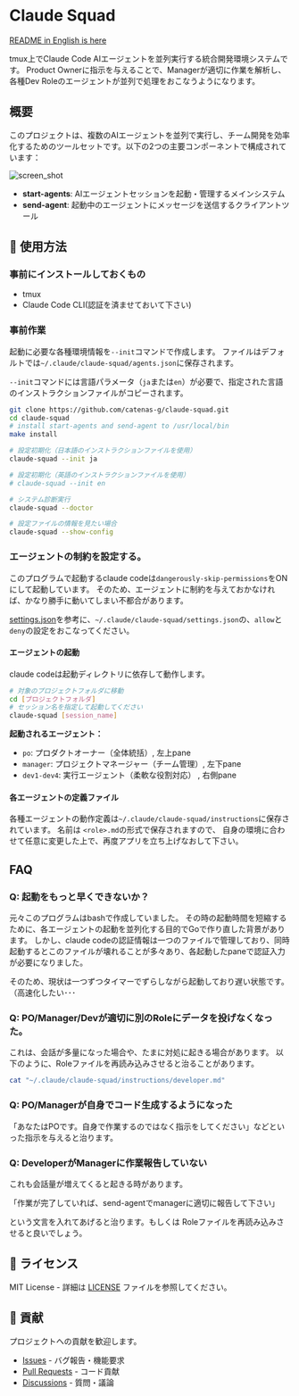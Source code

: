 # Claude Squad

[README in English is here](./docs/README.en.md) 

tmux上でClaude Code AIエージェントを並列実行する統合開発環境システムです。
Product Ownerに指示を与えることで、Managerが適切に作業を解析し、各種Dev Roleのエージェントが並列で処理をおこなうようになります。

## 概要

このプロジェクトは、複数のAIエージェントを並列で実行し、チーム開発を効率化するためのツールセットです。以下の2つの主要コンポーネントで構成されています：

![screen_shot](docs/screen_shot.gif)

- **start-agents**: AIエージェントセッションを起動・管理するメインシステム
- **send-agent**: 起動中のエージェントにメッセージを送信するクライアントツール

## 🚀 使用方法

### 事前にインストールしておくもの

* tmux
* Claude Code CLI(認証を済ませておいて下さい)

### 事前作業

起動に必要な各種環境情報を`--init`コマンドで作成します。
ファイルはデフォルトでは`~/.claude/claude-squad/agents.json`に保存されます。

`--init`コマンドには言語パラメータ（`ja`または`en`）が必要で、指定された言語のインストラクションファイルがコピーされます。

```bash
git clone https://github.com/catenas-g/claude-squad.git
cd claude-squad
# install start-agents and send-agent to /usr/local/bin
make install

# 設定初期化（日本語のインストラクションファイルを使用）
claude-squad --init ja

# 設定初期化（英語のインストラクションファイルを使用）
# claude-squad --init en

# システム診断実行
claude-squad --doctor

# 設定ファイルの情報を見たい場合
claude-squad --show-config
```

### エージェントの制約を設定する。

このプログラムで起動するclaude codeは`dangerously-skip-permissions`をONにして起動しています。
そのため、エージェントに制約を与えておかなければ、かなり勝手に動いてしまい不都合があります。

[settings.json](./docs/settings.json)を参考に、`~/.claude/claude-squad/settings.json`の、`allow`と`deny`の設定をおこなってください。

#### エージェントの起動

claude codeは起動ディレクトリに依存して動作します。

```bash
# 対象のプロジェクトフォルダに移動
cd [プロジェクトフォルダ]
# セッション名を指定して起動してください
claude-squad [session_name]
```

**起動されるエージェント：**
- `po`: プロダクトオーナー（全体統括）, 左上pane
- `manager`: プロジェクトマネージャー（チーム管理）, 左下pane
- `dev1-dev4`: 実行エージェント（柔軟な役割対応） , 右側pane

#### 各エージェントの定義ファイル

各種エージェントの動作定義は`~/.claude/claude-squad/instructions`に保存されています。
名前は `<role>.md`の形式で保存されますので、 自身の環境に合わせて任意に変更した上で、再度アプリを立ち上げなおして下さい。

## FAQ

### Q: 起動をもっと早くできないか？

元々このプログラムはbashで作成していました。
その時の起動時間を短縮するために、各エージェントの起動を並列化する目的でGoで作り直した背景があります。
しかし、claude codeの認証情報は一つのファイルで管理しており、同時起動するとこのファイルが壊れることが多々あり、各起動したpaneで認証入力が必要になりました。

そのため、現状は一つずつタイマーでずらしながら起動しており遅い状態です。（高速化したい･･･

### Q: PO/Manager/Devが適切に別のRoleにデータを投げなくなった。

これは、会話が多量になった場合や、たまに対処に起きる場合があります。
以下のように、Roleファイルを再読み込みさせると治ることがあります。

```bash
cat "~/.claude/claude-squad/instructions/developer.md"
```

### Q: PO/Managerが自身でコード生成するようになった

「あなたはPOです。自身で作業するのではなく指示をしてください」などといった指示を与えると治ります。

### Q: DeveloperがManagerに作業報告していない

これも会話量が増えてくると起きる時があります。

「作業が完了していれば、send-agentでmanagerに適切に報告して下さい」

という文言を入れてあげると治ります。もしくは Roleファイルを再読み込みさせると良いでしょう。

## 📄 ライセンス

MIT License - 詳細は [LICENSE](LICENSE) ファイルを参照してください。

## 🤝 貢献

プロジェクトへの貢献を歓迎します。

- [Issues](https://github.com/catenas-g/claude-squad/issues) - バグ報告・機能要求
- [Pull Requests](https://github.com/catenas-g/claude-squad/pulls) - コード貢献
- [Discussions](https://github.com/catenas-g/claude-squad/discussions) - 質問・議論
